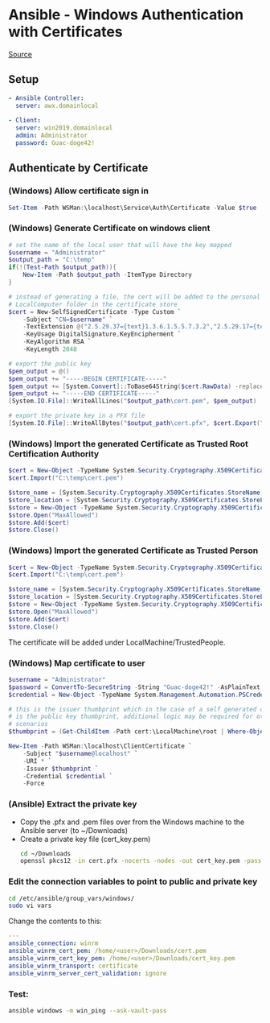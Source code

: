 # Ansible - Windows Authentication with Certificates
[Source](https://docs.ansible.com/ansible/latest/user_guide/windows_winrm.html#authentication-options)

## Setup
```yaml
- Ansible Controller:
  server: awx.domainlocal
  
- Client:
  server: win2019.domainlocal
  admin: Administrator
  password: Guac-doge42!
```


## Authenticate by Certificate
### (Windows) Allow certificate sign in
```powershell
Set-Item -Path WSMan:\localhost\Service\Auth\Certificate -Value $true
```

### (Windows) Generate Certificate on windows client
```powershell
# set the name of the local user that will have the key mapped
$username = "Administrator"
$output_path = "C:\temp"
if(!(Test-Path $output_path)){
    New-Item -Path $output_path -ItemType Directory
}

# instead of generating a file, the cert will be added to the personal
# LocalComputer folder in the certificate store
$cert = New-SelfSignedCertificate -Type Custom `
    -Subject "CN=$username" `
    -TextExtension @("2.5.29.37={text}1.3.6.1.5.5.7.3.2","2.5.29.17={text}upn=$username@localhost") `
    -KeyUsage DigitalSignature,KeyEncipherment `
    -KeyAlgorithm RSA `
    -KeyLength 2048

# export the public key
$pem_output = @()
$pem_output += "-----BEGIN CERTIFICATE-----"
$pem_output += [System.Convert]::ToBase64String($cert.RawData) -replace ".{64}", "$&`n"
$pem_output += "-----END CERTIFICATE-----"
[System.IO.File]::WriteAllLines("$output_path\cert.pem", $pem_output)

# export the private key in a PFX file
[System.IO.File]::WriteAllBytes("$output_path\cert.pfx", $cert.Export("Pfx"))
```

### (Windows) Import the generated Certificate as Trusted Root Certification Authority
```powershell
$cert = New-Object -TypeName System.Security.Cryptography.X509Certificates.X509Certificate2
$cert.Import("C:\temp\cert.pem")

$store_name = [System.Security.Cryptography.X509Certificates.StoreName]::Root
$store_location = [System.Security.Cryptography.X509Certificates.StoreLocation]::LocalMachine
$store = New-Object -TypeName System.Security.Cryptography.X509Certificates.X509Store -ArgumentList $store_name, $store_location
$store.Open("MaxAllowed")
$store.Add($cert)
$store.Close()
```

### (Windows) Import the generated Certificate as Trusted Person
```powershell
$cert = New-Object -TypeName System.Security.Cryptography.X509Certificates.X509Certificate2
$cert.Import("C:\temp\cert.pem")

$store_name = [System.Security.Cryptography.X509Certificates.StoreName]::TrustedPeople
$store_location = [System.Security.Cryptography.X509Certificates.StoreLocation]::LocalMachine
$store = New-Object -TypeName System.Security.Cryptography.X509Certificates.X509Store -ArgumentList $store_name, $store_location
$store.Open("MaxAllowed")
$store.Add($cert)
$store.Close()
```

The certificate will be added under LocalMachine/TrustedPeople.

### (Windows) Map certificate to user
```powershell
$username = "Administrator"
$password = ConvertTo-SecureString -String "Guac-doge42!" -AsPlainText -Force
$credential = New-Object -TypeName System.Management.Automation.PSCredential -ArgumentList $username, $password

# this is the issuer thumbprint which in the case of a self generated cert
# is the public key thumbprint, additional logic may be required for other
# scenarios
$thumbprint = (Get-ChildItem -Path cert:\LocalMachine\root | Where-Object { $_.Subject -eq "CN=$username" }).Thumbprint

New-Item -Path WSMan:\localhost\ClientCertificate `
    -Subject "$username@localhost" `
    -URI * `
    -Issuer $thumbprint `
    -Credential $credential `
    -Force
```

### (Ansible) Extract the private key
- Copy the .pfx and .pem files over from the Windows machine to the Ansible server (to ~/Downloads)
- Create a private key file (cert_key.pem)
  ```bash
  cd ~/Downloads
  openssl pkcs12 -in cert.pfx -nocerts -nodes -out cert_key.pem -passin pass: -passout pass:
  ```
  
### Edit the connection variables to point to public and private key
```bash
cd /etc/ansible/group_vars/windows/
sudo vi vars
```
Change the contents to this:
```yaml
---
ansible_connection: winrm
ansible_winrm_cert_pem: /home/<user>/Downloads/cert.pem
ansible_winrm_cert_key_pem: /home/<user>/Downloads/cert_key.pem
ansible_winrm_transport: certificate
ansible_winrm_server_cert_validation: ignore
```

### Test:
```bash
ansible windows -m win_ping --ask-vault-pass
```

